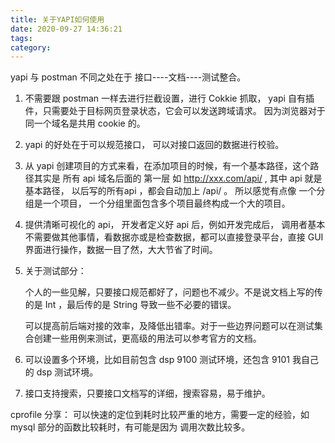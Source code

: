 ```yaml
---
title: 关于YAPI如何使用
date: 2020-09-27 14:36:21
tags:
category:
---
```




yapi 与 postman 不同之处在于  接口----文档----测试整合。

1. 不需要跟 postman 一样去进行拦截设置，进行 Cokkie 抓取， yapi 自有插件，只需要处于目标网页登录状态，它会可以发送跨域请求。  因为浏览器对于同一个域名是共用 cookie 的。
2.  yapi 的好处在于可以规范接口， 可以对接口返回的数据进行校验。
3. 从 yapi 创建项目的方式来看，在添加项目的时候，有一个基本路径，这个路径其实是 所有 api 域名后面的 第一层 如 http://xxx.com/api/ , 其中 api 就是基本路径， 以后写的所有api ，都会自动加上 /api/ 。 所以感觉有点像 一个分组是一个项目， 一个分组里面包含多个项目最终构成一个大的项目。
4. 提供清晰可视化的 api， 开发者定义好 api 后，例如开发完成后， 调用者基本不需要做其他事情，看数据亦或是检查数据，都可以直接登录平台，直接 GUI 界面进行操作，数据一目了然，大大节省了时间。

5. 关于测试部分：

   个人的一些见解，只要接口规范都好了，问题也不减少。不是说文档上写的传的是 Int ，最后传的是 String 导致一些不必要的错误。

   可以提高前后端对接的效率，及降低出错率。对于一些边界问题可以在测试集合创建一些用例来测试，更高级的用法可以参考官方的文档。

6. 可以设置多个环境，比如目前包含 dsp  9100 测试环境，还包含 9101 我自己的 dsp 测试环境。

7. 接口支持搜索，只要接口文档写的详细，搜索容易，易于维护。





cprofile 分享： 可以快速的定位到耗时比较严重的地方，需要一定的经验，如 mysql 部分的函数比较耗时，有可能是因为 调用次数比较多。

